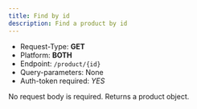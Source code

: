 ```yaml
---
title: Find by id
description: Find a product by id
---
```


- Request-Type: **GET**
- Platform: **BOTH**
- Endpoint: `/product/{id}`
- Query-parameters: None
- Auth-token required: *YES*

No request body is required.
Returns a product object.
